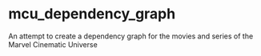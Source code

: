 # mcu_dependency_graph
 An attempt to create a dependency graph for the movies and series of the Marvel Cinematic Universe
